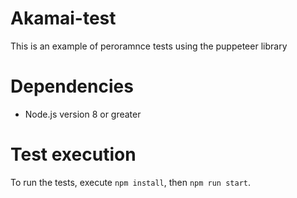 # Akamai-test
This is an example of peroramnce tests using the puppeteer library

# Dependencies
* Node.js version 8 or greater

# Test execution
To run the tests, execute ```npm install```, then ```npm run start```.